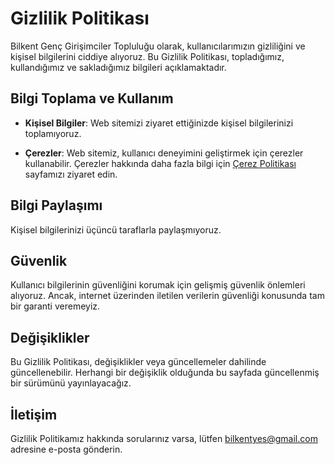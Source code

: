 # Gizlilik Politikası

Bilkent Genç Girişimciler Topluluğu olarak, kullanıcılarımızın gizliliğini ve kişisel bilgilerini ciddiye alıyoruz. Bu Gizlilik Politikası, topladığımız, kullandığımız ve sakladığımız bilgileri açıklamaktadır.

## Bilgi Toplama ve Kullanım

- **Kişisel Bilgiler**: Web sitemizi ziyaret ettiğinizde kişisel bilgilerinizi toplamıyoruz.

- **Çerezler**: Web sitemiz, kullanıcı deneyimini geliştirmek için çerezler kullanabilir. Çerezler hakkında daha fazla bilgi için [Çerez Politikası](cerezpolitikasi.md) sayfamızı ziyaret edin.

## Bilgi Paylaşımı

Kişisel bilgilerinizi üçüncü taraflarla paylaşmıyoruz.

## Güvenlik

Kullanıcı bilgilerinin güvenliğini korumak için gelişmiş güvenlik önlemleri alıyoruz. Ancak, internet üzerinden iletilen verilerin güvenliği konusunda tam bir garanti veremeyiz.

## Değişiklikler

Bu Gizlilik Politikası, değişiklikler veya güncellemeler dahilinde güncellenebilir. Herhangi bir değişiklik olduğunda bu sayfada güncellenmiş bir sürümünü yayınlayacağız.

## İletişim

Gizlilik Politikamız hakkında sorularınız varsa, lütfen [bilkentyes@gmail.com](mailto:bilkentyes@gmail.com) adresine e-posta gönderin.